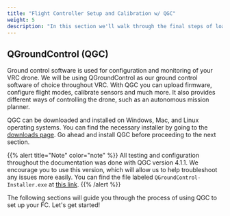 ```yaml
---
title: "Flight Controller Setup and Calibration w/ QGC"
weight: 5
description: "In this section we'll walk through the final steps of loading firmware and calibrating your drone before your first flight."
---
```


## QGroundControl (QGC)

Ground control software is used for configuration and monitoring of your VRC drone.
We will be using QGroundControl as our ground control software of choice
throughout VRC. With QGC you can upload firmware, configure flight modes,
calibrate sensors and much more. It also provides different ways of controlling
the drone, such as an autonomous mission planner.

QGC can be downloaded and installed on Windows, Mac, and Linux operating systems.
You can find the necessary installer by going to the
[downloads page](http://qgroundcontrol.com/downloads/).
Go ahead and install QGC before proceeding to the next section.

{{% alert title="Note" color="note" %}}
All testing and configuration throughout the documentation was done
with QGC version 4.1.1. We encourage you to use this version,
which will allow us to help troubleshoot any issues more easily.
You can find the file labeled `QGroundControl-Installer.exe` at
[this link](https://github.com/mavlink/qgroundcontrol/releases/tag/v4.1.1).
{{% /alert %}}

The following sections will guide you through the process of using
QGC to set up your FC. Let's get started!


